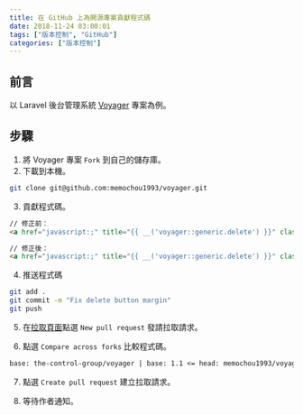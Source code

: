 ```yaml
---
title: 在 GitHub 上為開源專案貢獻程式碼
date: 2018-11-24 03:00:01
tags: ["版本控制", "GitHub"]
categories: ["版本控制"]
---
```


## 前言

以 Laravel 後台管理系統 [Voyager](https://github.com/the-control-group/voyager) 專案為例。

## 步驟

1. 將 Voyager 專案 `Fork` 到自己的儲存庫。
2. 下載到本機。

```bash
git clone git@github.com:memochou1993/voyager.git
```

3. 貢獻程式碼。

```html
// 修正前：
<a href="javascript:;" title="{{ __('voyager::generic.delete') }}" class="btn btn-danger delete" data-id="{{ $dataTypeContent->getKey() }}" id="delete-{{ $dataTypeContent->getKey() }}">
```

```html
// 修正後：
<a href="javascript:;" title="{{ __('voyager::generic.delete') }}" class="btn btn-danger" data-id="{{ $dataTypeContent->getKey() }}" id="delete-{{ $dataTypeContent->getKey() }}">
```

4. 推送程式碼

```bash
git add .
git commit -m "Fix delete button margin"
git push
```

5. 在[拉取頁面](https://github.com/the-control-group/voyager/pulls)點選 `New pull request` 發請拉取請求。

6. 點選 `Compare across forks` 比較程式碼。

```txt
base: the-control-group/voyager | base: 1.1 <= head: memochou1993/voyager | compare: 1.1
```

7. 點選 `Create pull request` 建立拉取請求。

8. 等待作者通知。
